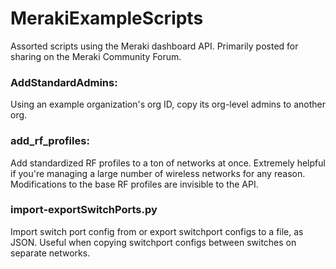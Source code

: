 # MerakiExampleScripts

Assorted scripts using the Meraki dashboard API. Primarily posted for sharing on the Meraki Community Forum.

### AddStandardAdmins: 
Using an example organization's org ID, copy its org-level admins to another org.

### add_rf_profiles: 
Add standardized RF profiles to a ton of networks at once. Extremely helpful if you're managing a large number of wireless networks for any reason. Modifications to the base RF profiles are invisible to the API.

### import-exportSwitchPorts.py
Import switch port config from or export switchport configs to a file, as JSON. Useful when copying switchport configs between switches on separate networks.
